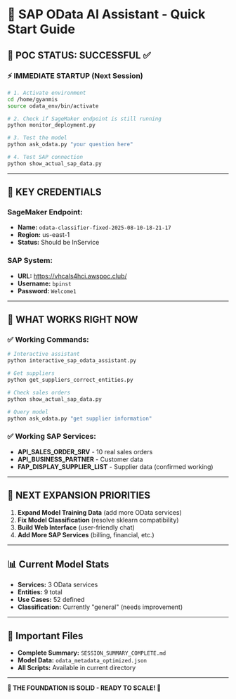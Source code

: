 # 🚀 SAP OData AI Assistant - Quick Start Guide

## 🎯 **POC STATUS: SUCCESSFUL** ✅

### **⚡ IMMEDIATE STARTUP (Next Session)**

```bash
# 1. Activate environment
cd /home/gyanmis
source odata_env/bin/activate

# 2. Check if SageMaker endpoint is still running
python monitor_deployment.py

# 3. Test the model
python ask_odata.py "your question here"

# 4. Test SAP connection
python show_actual_sap_data.py
```

---

## 🔑 **KEY CREDENTIALS**

### **SageMaker Endpoint:**
- **Name:** `odata-classifier-fixed-2025-08-10-18-21-17`
- **Region:** us-east-1
- **Status:** Should be InService

### **SAP System:**
- **URL:** https://vhcals4hci.awspoc.club/
- **Username:** `bpinst`
- **Password:** `Welcome1`

---

## 🎯 **WHAT WORKS RIGHT NOW**

### ✅ **Working Commands:**
```bash
# Interactive assistant
python interactive_sap_odata_assistant.py

# Get suppliers
python get_suppliers_correct_entities.py

# Check sales orders
python show_actual_sap_data.py

# Query model
python ask_odata.py "get supplier information"
```

### ✅ **Working SAP Services:**
- **API_SALES_ORDER_SRV** - 10 real sales orders
- **API_BUSINESS_PARTNER** - Customer data
- **FAP_DISPLAY_SUPPLIER_LIST** - Supplier data (confirmed working)

---

## 🚀 **NEXT EXPANSION PRIORITIES**

1. **Expand Model Training Data** (add more OData services)
2. **Fix Model Classification** (resolve sklearn compatibility)
3. **Build Web Interface** (user-friendly chat)
4. **Add More SAP Services** (billing, financial, etc.)

---

## 📊 **Current Model Stats**
- **Services:** 3 OData services
- **Entities:** 9 total
- **Use Cases:** 52 defined
- **Classification:** Currently "general" (needs improvement)

---

## 🔗 **Important Files**
- **Complete Summary:** `SESSION_SUMMARY_COMPLETE.md`
- **Model Data:** `odata_metadata_optimized.json`
- **All Scripts:** Available in current directory

---

**🎉 THE FOUNDATION IS SOLID - READY TO SCALE! 🎉**

